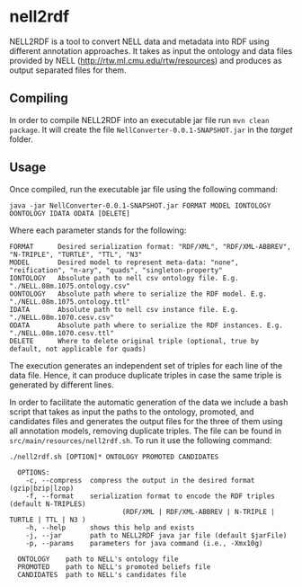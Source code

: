 # nell2rdf


NELL2RDF is a tool to convert NELL data and metadata into RDF using different annotation approaches. It takes as input the ontology and data files provided by NELL (http://rtw.ml.cmu.edu/rtw/resources) and produces as output separated files for them.

## Compiling

In order to compile NELL2RDF into an executable jar file run `mvn clean package`. It will create the file `NellConverter-0.0.1-SNAPSHOT.jar` in the *target* folder.

## Usage

Once compiled, run the executable jar file using the following command:

```
java -jar NellConverter-0.0.1-SNAPSHOT.jar FORMAT MODEL IONTOLOGY OONTOLOGY IDATA ODATA [DELETE] 
```

Where each parameter stands for the following:

```
FORMAT		Desired serialization format: "RDF/XML", "RDF/XML-ABBREV", "N-TRIPLE", "TURTLE", "TTL", "N3"
MODEL		Desired model to represent meta-data: "none", "reification", "n-ary", "quads", "singleton-property"
IONTOLOGY	Absolute path to nell csv ontology file. E.g. "./NELL.08m.1075.ontology.csv"
OONTOLOGY	Absolute path where to serialize the RDF model. E.g. "./NELL.08m.1075.ontology.ttl"
IDATA		Absolute path to nell csv instance file. E.g. "./NELL.08m.1070.cesv.csv"
ODATA		Absolute path where to serialize the RDF instances. E.g. "./NELL.08m.1070.cesv.ttl"
DELETE		Where to delete original triple (optional, true by default, not applicable for quads)
```

The execution generates an independent set of triples for each line of the data file. Hence, it can produce duplicate triples in case the same triple is generated by different lines. 

In order to facilitate the automatic generation of the data we include a bash script that takes as input the paths to the ontology, promoted, and candidates files and generates the output files for the three of them using all annotation models, removing duplicate triples. The file can be found in `src/main/resources/nell2rdf.sh`. To run it use the following command: 


```
./nell2rdf.sh [OPTION]* ONTOLOGY PROMOTED CANDIDATES

  OPTIONS:
    -c, --compress  compress the output in the desired format (gzip|bzip|lzop)
    -f, --format    serialization format to encode the RDF triples (default N-TRIPLES)
                            (RDF/XML | RDF/XML-ABBREV | N-TRIPLE | TURTLE | TTL | N3 )
    -h, --help      shows this help and exists
    -j, --jar       path to NELL2RDF java jar file (default $jarFile)
    -p, --params    parameters for java command (i.e., -Xmx10g)
    
  ONTOLOGY    path to NELL's ontology file
  PROMOTED    path to NELL's promoted beliefs file
  CANDIDATES  path to NELL's candidates file